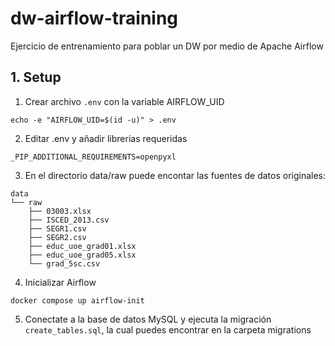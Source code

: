 # dw-airflow-training

Ejercicio de entrenamiento para poblar un DW por medio de Apache Airflow


## 1. Setup

1. Crear archivo `.env` con la variable AIRFLOW_UID
```
echo -e "AIRFLOW_UID=$(id -u)" > .env
```

2. Editar .env y añadir librerias requeridas
```
_PIP_ADDITIONAL_REQUIREMENTS=openpyxl
```

3. En el directorio data/raw puede encontar las fuentes de datos originales:
```
data
└── raw
    ├── 03003.xlsx
    ├── ISCED_2013.csv
    ├── SEGR1.csv
    ├── SEGR2.csv
    ├── educ_uoe_grad01.xlsx
    ├── educ_uoe_grad05.xlsx
    └── grad_5sc.csv
```

4. Inicializar Airflow
```
docker compose up airflow-init
```

5. Conectate a la base de datos MySQL y ejecuta la migración `create_tables.sql`, la cual puedes encontrar en la carpeta migrations
